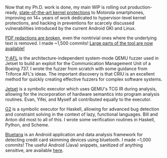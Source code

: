 Now that my Ph.D. work is done, my main WIP is rolling out production-ready, [state-of-the-art kernel protections](https://motorolanews.com/motorola-introduces-the-motorola-edge-40-business-edition/#:~:text=With%20moto%20edge%2040%20business%20edition%2C%20Motorola%20is,threats%20and%20exploits%20used%20to%20target%20their%20devices.)
to Motorola smartphones, improving on 14+ years of work dedicated to hypervisor-level kernel protections, and hacking
in preventions for scarcely discussed vulnerabilities introduced by the current Android GKI and Linux.

[PDF redactions are broken](https://arxiv.org/abs/2206.02285), 
even the nontrivial ones where the underlying text is removed. I made ~1,500 commits!
[Large parts of the tool are now available!](https://github.com/maxwell-bland/deredaction)

[Y-AFL](https://github.com/maxwell-bland/yafl) is the architecture-independent 
system-mode QEMU fuzzer used in Jetset to build an exploit for the Communication 
Management Unit of a Boeing 737.
I wrote the fuzzer from scratch with some guidance from Triforce AFL's ideas. 
The important discovery is that CRIU is an excellent method for quickly creating effective fuzzers for complex software systems.

[Jetset](https://github.com/aerosec/jetset) is a symbolic executor which uses
QEMU's TCG IR during analysis, allowing for the incorporation of hardware
semantics into program analysis routines.
Evan, Yifei, and Myself all contributed equally to the executor.

[G2](https://github.com/BillHallahan/G2) is a symbolic executor for Haskell,
allowing for advanced bug detection and constraint solving in the context of
lazy, functional languages.
Bill and Anton did most to all of this. I wrote some verification routines in Haskell, Python, and Scheme.

[Bluetana](https://www.usenix.org/system/files/sec19-bhaskar.pdf) is an Android application 
and data analysis framework for detecting credit card skimming devices using bluetooth.
I made ~1,000 commits! The useful Android (Java) snippets, sanitized of anything sensitive, 
are available [here](https://github.com/maxwell-bland/android-snippets).

